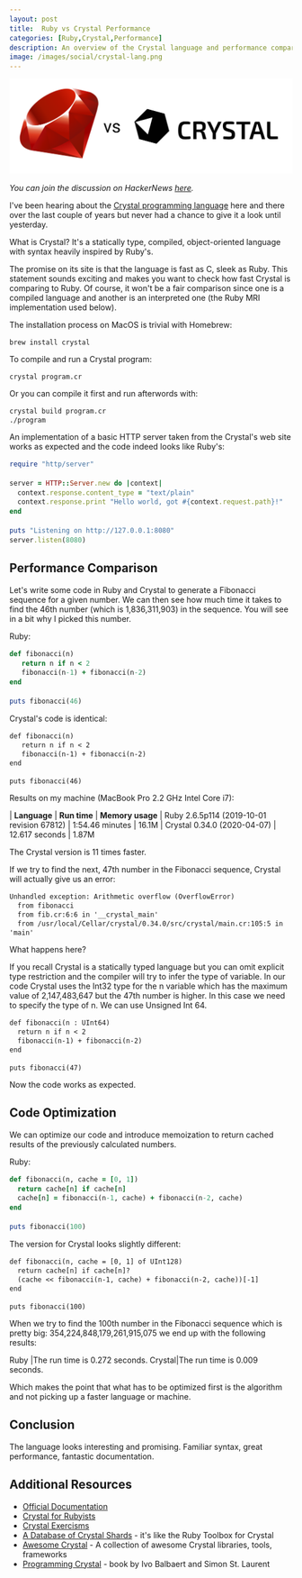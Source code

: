 ```yaml
---
layout: post
title:  Ruby vs Crystal Performance
categories: [Ruby,Crystal,Performance]
description: An overview of the Crystal language and performance comparison between Crystal and Ruby.
image: /images/social/crystal-lang.png
---
```


![Ruby vs Crystal](/images/ruby-vs-crystal.png)

*You can join the discussion on HackerNews [here](https://news.ycombinator.com/item?id=23431941).*

I've been hearing about the [Crystal programming language](https://crystal-lang.org/) here and there over the last couple of years but never had a chance to give it a look until yesterday.

What is Crystal? It's a statically type, compiled, object-oriented language with syntax heavily inspired by Ruby's.

The promise on its site is that the language is fast as C, sleek as Ruby. This statement sounds exciting and makes you want to check how fast Crystal is comparing to Ruby. Of course, it won't be a fair comparison since one is a compiled language and another is an interpreted one (the Ruby MRI implementation used below).

<!-- more -->

The installation process on MacOS is trivial with Homebrew:
```
brew install crystal
```

To compile and run a Crystal program:
```
crystal program.cr
```

Or you can compile it first and run afterwords with:
```
crystal build program.cr
./program
```

An implementation of a basic HTTP server taken from the Crystal's web site works as expected and the code indeed looks like Ruby's:
```ruby
require "http/server"

server = HTTP::Server.new do |context|
  context.response.content_type = "text/plain"
  context.response.print "Hello world, got #{context.request.path}!"
end

puts "Listening on http://127.0.0.1:8080"
server.listen(8080)
```

## Performance Comparison

Let's write some code in Ruby and Crystal to generate a Fibonacci sequence for a given number. We can then see how much time it takes to find the 46th number (which is 1,836,311,903) in the sequence. You will see in a bit why I picked this number.  

Ruby:
```ruby
def fibonacci(n)
   return n if n < 2
   fibonacci(n-1) + fibonacci(n-2)
end

puts fibonacci(46)
```

Crystal's code is identical:
```crystal
def fibonacci(n)
   return n if n < 2
   fibonacci(n-1) + fibonacci(n-2)
end

puts fibonacci(46)
```

Results on my machine (MacBook Pro 2.2 GHz Intel Core i7):

| **Language**                               | **Run time**    | **Memory usage**
| Ruby 2.6.5p114 (2019-10-01 revision 67812) | 1:54.46 minutes | 16.1M
| Crystal 0.34.0 (2020-04-07)                | 12.617 seconds  | 1.87M

The Crystal version is 11 times faster.

If we try to find the next, 47th number in the Fibonacci sequence, Crystal will actually give us an error:
```
Unhandled exception: Arithmetic overflow (OverflowError)
  from fibonacci
  from fib.cr:6:6 in '__crystal_main'
  from /usr/local/Cellar/crystal/0.34.0/src/crystal/main.cr:105:5 in 'main'
```
What happens here?

If you recall Crystal is a statically typed language but you can omit explicit type restriction and the compiler will try to infer the type of variable. In our code Crystal uses the Int32 type for the n variable which has the maximum value of 2,147,483,647 but the 47th number is higher. In this case we need to specify the type of n. We can use Unsigned Int 64. 

```crystal
def fibonacci(n : UInt64)
  return n if n < 2
  fibonacci(n-1) + fibonacci(n-2)
end

puts fibonacci(47)
```

Now the code works as expected.

## Code Optimization

We can optimize our code and introduce memoization to return cached results of the previously calculated numbers.

Ruby:
```ruby
def fibonacci(n, cache = [0, 1])
  return cache[n] if cache[n]
  cache[n] = fibonacci(n-1, cache) + fibonacci(n-2, cache)
end

puts fibonacci(100)
```

The version for Crystal looks slightly different:
```crystal
def fibonacci(n, cache = [0, 1] of UInt128)
  return cache[n] if cache[n]?
  (cache << fibonacci(n-1, cache) + fibonacci(n-2, cache))[-1]
end

puts fibonacci(100)
```

When we try to find the 100th number in the Fibonacci sequence which is pretty big: 354,224,848,179,261,915,075 we end up with the following results:

Ruby   |The run time is 0.272 seconds.
Crystal|The run time is 0.009 seconds.

Which makes the point that what has to be optimized first is the algorithm and not picking up a faster language or machine.

## Conclusion

The language looks interesting and promising. Familiar syntax, great performance, fantastic documentation.

## Additional Resources

* [Official Documentation](https://crystal-lang.org/docs/)
* [Crystal for Rubyists](https://www.crystalforrubyists.com/)
* [Crystal Exercisms](https://exercism.io/tracks/crystal)
* [A Database of Crystal Shards](https://shardbox.org/) - it's like the Ruby Toolbox for Crystal
* [Awesome Crystal](https://github.com/veelenga/awesome-crystal) - A collection of awesome Crystal libraries, tools, frameworks
* [Programming Crystal](https://pragprog.com/book/crystal/programming-crystal) - book by Ivo Balbaert and Simon St. Laurent
